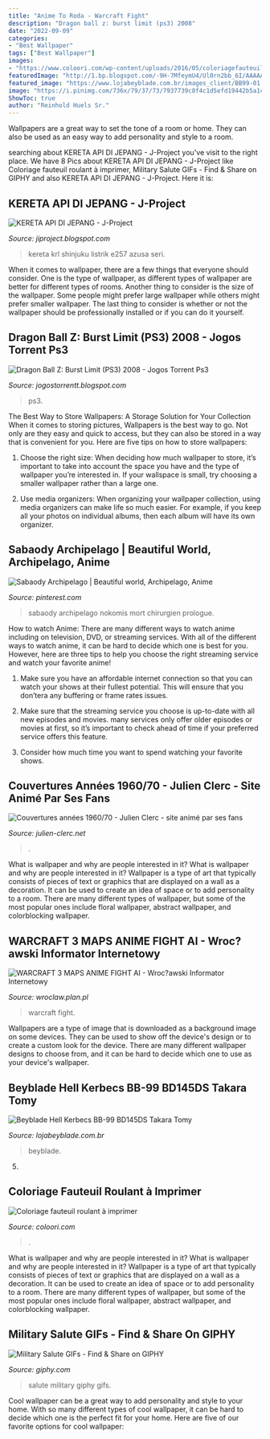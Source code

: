 ```yaml
---
title: "Anime To Roda - Warcraft Fight"
description: "Dragon ball z: burst limit (ps3) 2008"
date: "2022-09-09"
categories:
- "Best Wallpaper"
tags: ["Best Wallpaper"]
images:
- "https://www.coloori.com/wp-content/uploads/2016/05/coloriagefauteuilroulant.jpg"
featuredImage: "http://1.bp.blogspot.com/-9H-7MfeymU4/Ul0rn2bb_6I/AAAAAAAAAJg/A8rMBQ6yTUY/s1600/Dragon+Ball+Z+Burst+Limit++ps3-2.jpg"
featured_image: "https://www.lojabeyblade.com.br/images_client/BB99-01.jpg"
image: "https://i.pinimg.com/736x/79/37/73/7937739c8f4c1d5efd19442b5a1c29e4.jpg"
ShowToc: true
author: "Reinhold Huels Sr."
---
```



Wallpapers are a great way to set the tone of a room or home. They can also be used as an easy way to add personality and style to a room.

	

		
searching about KERETA API DI JEPANG - J-Project you've visit to the right place. We have 8 Pics about KERETA API DI JEPANG - J-Project like Coloriage fauteuil roulant à imprimer, Military Salute GIFs - Find &amp; Share on GIPHY and also KERETA API DI JEPANG - J-Project. Here it is:
		
    
## KERETA API DI JEPANG - J-Project

<img loading=lazy src="http://3.bp.blogspot.com/-HHuxqPdLwo0/UV4Be5ObQBI/AAAAAAAAAdo/lr7gXXTkUcY/s1600/kereta_api_listrik.jpg" onerror="this.onerror=null;this.src='https://tse1.mm.bing.net/th?id=OIP.lzahKAgr7XeuyA0t8POnCgHaE7&amp;pid=15.1';" alt="KERETA API DI JEPANG - J-Project">

_Source: jiproject.blogspot.com_

>kereta krl shinjuku listrik e257 azusa seri. 

	

When it comes to wallpaper, there are a few things that everyone should consider. One is the type of wallpaper, as different types of wallpaper are better for different types of rooms. Another thing to consider is the size of the wallpaper. Some people might prefer large wallpaper while others might prefer smaller wallpaper. The last thing to consider is whether or not the wallpaper should be professionally installed or if you can do it yourself.

    
## Dragon Ball Z: Burst Limit (PS3) 2008 - Jogos Torrent Ps3

<img loading=lazy src="http://1.bp.blogspot.com/-9H-7MfeymU4/Ul0rn2bb_6I/AAAAAAAAAJg/A8rMBQ6yTUY/s1600/Dragon+Ball+Z+Burst+Limit++ps3-2.jpg" onerror="this.onerror=null;this.src='https://tse3.mm.bing.net/th?id=OIP.0552Kxp-Yiup8_AdnkgAMQHaEK&amp;pid=15.1';" alt="Dragon Ball Z: Burst Limit (PS3) 2008 - Jogos Torrent Ps3">

_Source: jogostorrentt.blogspot.com_

>ps3. 

	

The Best Way to Store Wallpapers: A Storage Solution for Your Collection
When it comes to storing pictures, Wallpapers is the best way to go. Not only are they easy and quick to access, but they can also be stored in a way that is convenient for you. Here are five tips on how to store wallpapers:
1) Choose the right size: When deciding how much wallpaper to store, it’s important to take into account the space you have and the type of wallpaper you’re interested in. If your wallspace is small, try choosing a smaller wallpaper rather than a large one.

2) Use media organizers: When organizing your wallpaper collection, using media organizers can make life so much easier. For example, if you keep all your photos on individual albums, then each album will have its own organizer.

    
## Sabaody Archipelago | Beautiful World, Archipelago, Anime

<img loading=lazy src="https://i.pinimg.com/736x/79/37/73/7937739c8f4c1d5efd19442b5a1c29e4.jpg" onerror="this.onerror=null;this.src='https://tse2.mm.bing.net/th?id=OIP.6dRGBNeZxpi4Oq0_iAP--gHaD7&amp;pid=15.1';" alt="Sabaody Archipelago | Beautiful world, Archipelago, Anime">

_Source: pinterest.com_

>sabaody archipelago nokomis mort chirurgien prologue. 

	

How to watch Anime: There are many different ways to watch anime including on television, DVD, or streaming services.
With all of the different ways to watch anime, it can be hard to decide which one is best for you. However, here are three tips to help you choose the right streaming service and watch your favorite anime!
1. Make sure you have an affordable internet connection so that you can watch your shows at their fullest potential. This will ensure that you don’tera any buffering or frame rates issues.

2. Make sure that the streaming service you choose is up-to-date with all new episodes and movies. many services only offer older episodes or movies at first, so it’s important to check ahead of time if your preferred service offers this feature.

3. Consider how much time you want to spend watching your favorite shows.

    
## Couvertures Années 1960/70 - Julien Clerc - Site Animé Par Ses Fans

<img loading=lazy src="https://www.julien-clerc.net/images/podium-1973.jpg" onerror="this.onerror=null;this.src='https://tse2.mm.bing.net/th?id=OIP.e2gkQ5SPmaOtOxAIOCrZPQHaJ9&amp;pid=15.1';" alt="Couvertures années 1960/70 - Julien Clerc - site animé par ses fans">

_Source: julien-clerc.net_

>. 

	

What is wallpaper and why are people interested in it?
What is wallpaper and why are people interested in it?
Wallpaper is a type of art that typically consists of pieces of text or graphics that are displayed on a wall as a decoration. It can be used to create an idea of space or to add personality to a room. There are many different types of wallpaper, but some of the most popular ones include floral wallpaper, abstract wallpaper, and colorblocking wallpaper.

    
## WARCRAFT 3 MAPS ANIME FIGHT AI - Wroc?awski Informator Internetowy

<img loading=lazy src="http://gaming-tools.com/wp-content/uploads/2015/09/warcraft-3-naruto.jpg" onerror="this.onerror=null;this.src='https://tse3.mm.bing.net/th?id=OIP.SIpsCndovVkPgIz8VSODugHaEa&amp;pid=15.1';" alt="WARCRAFT 3 MAPS ANIME FIGHT AI - Wroc?awski Informator Internetowy">

_Source: wroclaw.plan.pl_

>warcraft fight. 

	

Wallpapers are a type of image that is downloaded as a background image on some devices. They can be used to show off the device's design or to create a custom look for the device. There are many different wallpaper designs to choose from, and it can be hard to decide which one to use as your device's wallpaper.

    
## Beyblade Hell Kerbecs BB-99 BD145DS Takara Tomy

<img loading=lazy src="https://www.lojabeyblade.com.br/images_client/BB99-01.jpg" onerror="this.onerror=null;this.src='https://tse2.mm.bing.net/th?id=OIP.g4tXBYXdeVw1uTFmCdeEfAHaHa&amp;pid=15.1';" alt="Beyblade Hell Kerbecs BB-99 BD145DS Takara Tomy">

_Source: lojabeyblade.com.br_

>beyblade. 

	

5.

    
## Coloriage Fauteuil Roulant à Imprimer

<img loading=lazy src="https://www.coloori.com/wp-content/uploads/2016/05/coloriagefauteuilroulant.jpg" onerror="this.onerror=null;this.src='https://tse3.mm.bing.net/th?id=OIP.3rzdG1dcIwEjcvGXTyvpzQHaKD&amp;pid=15.1';" alt="Coloriage fauteuil roulant à imprimer">

_Source: coloori.com_

>. 

	

What is wallpaper and why are people interested in it?
What is wallpaper and why are people interested in it?
Wallpaper is a type of art that typically consists of pieces of text or graphics that are displayed on a wall as a decoration. It can be used to create an idea of space or to add personality to a room. There are many different types of wallpaper, but some of the most popular ones include floral wallpaper, abstract wallpaper, and colorblocking wallpaper.

    
## Military Salute GIFs - Find &amp; Share On GIPHY

<img loading=lazy src="https://media.giphy.com/media/3o6ZtbvFMg74PF5hhm/giphy.gif" onerror="this.onerror=null;this.src='https://tse1.mm.bing.net/th?id=OIP.YeC6uJPShDkZmksII8QUZQHaEK&amp;pid=15.1';" alt="Military Salute GIFs - Find &amp; Share on GIPHY">

_Source: giphy.com_

>salute military giphy gifs. 

	

Cool wallpaper can be a great way to add personality and style to your home. With so many different types of cool wallpaper, it can be hard to decide which one is the perfect fit for your home. Here are five of our favorite options for cool wallpaper: 

